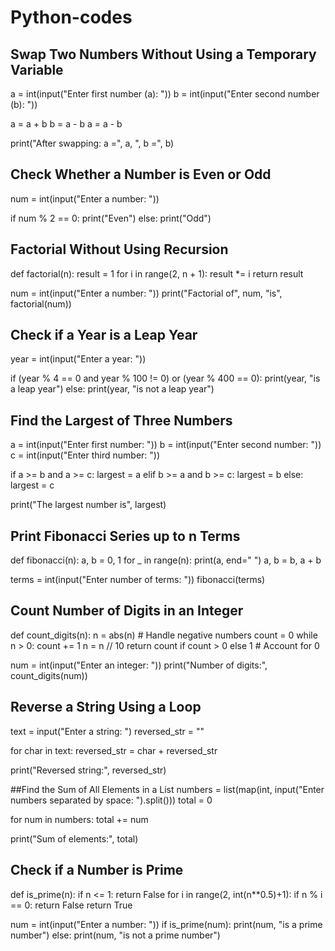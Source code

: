# Python-codes

## Swap Two Numbers Without Using a Temporary Variable
a = int(input("Enter first number (a): "))
b = int(input("Enter second number (b): "))

a = a + b
b = a - b
a = a - b

print("After swapping: a =", a, ", b =", b)



## Check Whether a Number is Even or Odd
num = int(input("Enter a number: "))

if num % 2 == 0:
    print("Even")
else:
    print("Odd")


## Factorial Without Using Recursion
def factorial(n):
    result = 1
    for i in range(2, n + 1):
        result *= i
    return result

num = int(input("Enter a number: "))
print("Factorial of", num, "is", factorial(num))


## Check if a Year is a Leap Year
year = int(input("Enter a year: "))

if (year % 4 == 0 and year % 100 != 0) or (year % 400 == 0):
    print(year, "is a leap year")
else:
    print(year, "is not a leap year")


## Find the Largest of Three Numbers
a = int(input("Enter first number: "))
b = int(input("Enter second number: "))
c = int(input("Enter third number: "))

if a >= b and a >= c:
    largest = a
elif b >= a and b >= c:
    largest = b
else:
    largest = c

print("The largest number is", largest)


## Print Fibonacci Series up to n Terms
def fibonacci(n):
    a, b = 0, 1
    for _ in range(n):
        print(a, end=" ")
        a, b = b, a + b

terms = int(input("Enter number of terms: "))
fibonacci(terms)


##  Count Number of Digits in an Integer
def count_digits(n):
    n = abs(n)  # Handle negative numbers
    count = 0
    while n > 0:
        count += 1
        n = n // 10
    return count if count > 0 else 1  # Account for 0

num = int(input("Enter an integer: "))
print("Number of digits:", count_digits(num))

## Reverse a String Using a Loop
text = input("Enter a string: ")
reversed_str = ""

for char in text:
    reversed_str = char + reversed_str

print("Reversed string:", reversed_str)


##Find the Sum of All Elements in a List
numbers = list(map(int, input("Enter numbers separated by space: ").split()))
total = 0

for num in numbers:
    total += num

print("Sum of elements:", total)


## Check if a Number is Prime
def is_prime(n):
    if n <= 1:
        return False
    for i in range(2, int(n**0.5)+1):
        if n % i == 0:
            return False
    return True

num = int(input("Enter a number: "))
if is_prime(num):
    print(num, "is a prime number")
else:
    print(num, "is not a prime number")
















